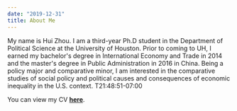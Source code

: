 ```yaml
---
date: "2019-12-31"
title: About Me
---
```


My name is Hui Zhou. I am a third-year Ph.D student in the Department of Political Science at the University of Houston. Prior to coming to UH, I earned my bachelor's degree in International Economy and Trade in 2014 and the master's degree in Public Administration in 2016 in China. Being a policy major and comparative minor, I am interested in the comparative studies of social policy and political causes and consequences of economic inequality in the U.S. context. T21:48:51-07:00

You can view my CV [**here**](https://www.dropbox.com/s/buftmxgsaoxy37k/HZ_CV2019.pdf?dl=0).
